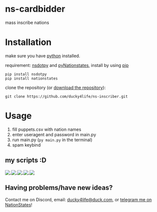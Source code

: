 # ns-cardbidder

mass inscribe nations

# Installation

make sure you have [python](https://www.python.org/downloads/) installed.

requirement: [nsdotpy](https://github.com/audreyreal/NSDotPy) and [pyNationstates](https://github.com/DolphDev/pynationstates), install by using [pip](https://pip.pypa.io/en/stable/installation/)

```
pip install nsdotpy
pip install nationstates
```

clone the repository (or [download the repository](https://github.com/ducky4life/ns-inscriber/archive/refs/heads/main.zip)):
```
git clone https://github.com/ducky4life/ns-inscriber.git
```

# Usage

1. fill puppets.csv with nation names
2. enter useragent and password in main.py
3. run main.py (`py main.py` in the terminal)
4. spam keybind

## my scripts :D

<a href="https://github.com/ducky4life/ns-detag">
  <img align="center" src="https://ducky4life.vercel.app/api/pin/?username=ducky4life&repo=ns-detag&theme=algolia" />
</a>
<a href="https://github.com/ducky4life/ns-blender">
  <img align="center" src="https://ducky4life.vercel.app/api/pin/?username=ducky4life&repo=ns-blender&theme=algolia" />
</a>
<a href="https://github.com/ducky4life/ns-zombie">
  <img align="center" src="https://ducky4life.vercel.app/api/pin/?username=ducky4life&repo=ns-zombie&theme=algolia" />
</a>
<a href="https://github.com/ducky4life/ns-cardfinder">
  <img align="center" src="https://ducky4life.vercel.app/api/pin/?username=ducky4life&repo=ns-cardfinder&theme=algolia" />
</a>
<a href="https://github.com/ducky4life/ns-cardbidder">
  <img align="center" src="https://ducky4life.vercel.app/api/pin/?username=ducky4life&repo=ns-cardbidder&theme=algolia&" />
</a>

## Having problems/have new ideas?

Contact me on Discord, email: ducky4life@duck.com, or [telegram me on NationStates](https://www.nationstates.net/page=compose_telegram?tgto=ducky)!
